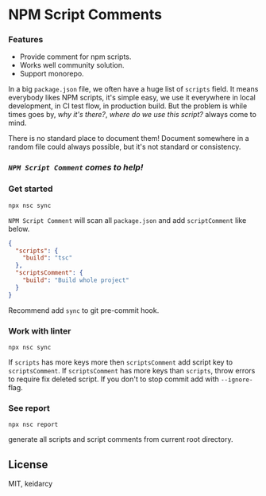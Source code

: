 # NPM Script Comments

### Features

- Provide comment for npm scripts.
- Works well community solution.
- Support monorepo.

In a big `package.json` file, we often have a huge list of `scripts` field. It means everybody likes NPM scripts, it's simple easy, we use it everywhere in local development, in CI test flow, in production build. But the problem is while times goes by, _why it's there?_, _where do we use this script?_ always come to mind.

There is no standard place to document them!
Document somewhere in a random file could always possible, but it's not standard or consistency.

### *`NPM Script Comment` comes to help!*

### Get started

```
npx nsc sync
```

`NPM Script Comment` will scan all `package.json` and add `scriptComment` like below.

```json
{
  "scripts": {
    "build": "tsc"
  },
  "scriptsComment": {
    "build": "Build whole project"
  }
}
```
Recommend add `sync` to git pre-commit hook.

### Work with linter

```
npx nsc sync
```

If `scripts` has more keys more then `scriptsComment` add script key to `scriptsComment`.
If `scriptsComment` has more keys than `scripts`, throw errors to require fix deleted script.
If you don't to stop commit add with `--ignore-` flag.

### See report

```
npx nsc report
```

generate all scripts and script comments from current root directory.





## License

MIT, keidarcy
